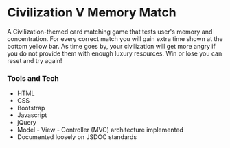 # Civilization V Memory Match

A Civilization-themed card matching game that tests user's memory and concentration. For every correct match you will gain extra time shown at the bottom yellow bar. As time goes by, your civilization will get more angry if you do not provide them with enough luxury resources. Win or lose you can reset and try again!

### Tools and Tech
- HTML
- CSS
- Bootstrap
- Javascript
- jQuery
- Model - View - Controller (MVC) architecture implemented
- Documented loosely on JSDOC standards